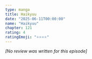 ```yaml
---
type: manga
title: Haikyuu
date: "2025-06-11T00:00:00"
name: "Haikyuu"
chapter: 121
rating: 4
ratingEmoji: "⭐️⭐️⭐️⭐️"
---
```


_[No review was written for this episode]_